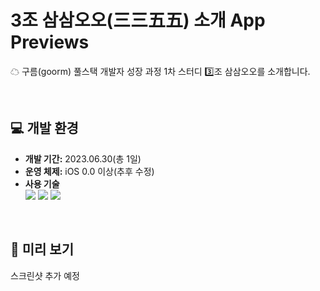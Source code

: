 # 3조 삼삼오오(三三五五) 소개 App Previews
☁ 구름(goorm) 풀스택 개발자 성장 과정 1차 스터디 3️⃣조 삼삼오오를 소개합니다.

<br />

## 💻 개발 환경
- **개발 기간:** 2023.06.30(총 1일)
- **운영 체제:** iOS 0.0 이상(추후 수정)
- **사용 기술**   
<img src="https://img.shields.io/badge/Dart-0175C2?style=for-the-badge&logo=Dart&logoColor=white"> <img src="https://img.shields.io/badge/flutter-02569B?style=for-the-badge&logo=flutter&logoColor=white"> <img src="https://img.shields.io/badge/firebase-FFCA28?style=for-the-badge&logo=firebase&logoColor=white">

<br />

## 📱 미리 보기
스크린샷 추가 예정
